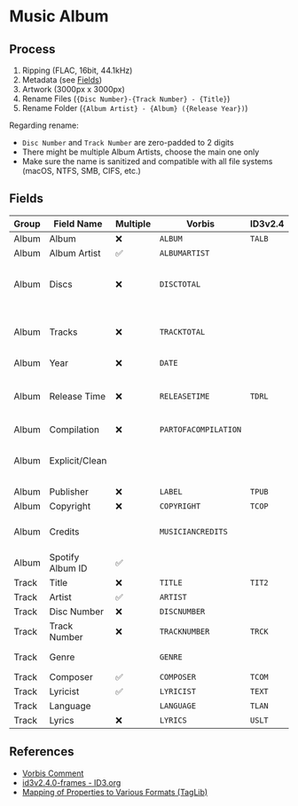 # Music Album

## Process

1. Ripping (FLAC, 16bit, 44.1kHz)
2. Metadata (see [Fields](#fields))
3. Artwork (3000px x 3000px)
4. Rename Files (`{Disc Number}-{Track Number} - {Title}`)
5. Rename Folder (`{Album Artist} - {Album} ({Release Year})`)

Regarding rename:

- `Disc Number` and `Track Number` are zero-padded to 2 digits
- There might be multiple Album Artists, choose the main one only
- Make sure the name is sanitized and compatible with all file systems (macOS, NTFS, SMB, CIFS, etc.)

## Fields

| Group | Field Name       | Multiple | Vorbis               | ID3v2.4 | Notes                                               |
| ----- | ---------------- | -------- | -------------------- | ------- | --------------------------------------------------- |
| Album | Album            | ❌       | `ALBUM`              | `TALB`  |                                                     |
| Album | Album Artist     | ✅       | `ALBUMARTIST`        |         |                                                     |
| Album | Discs            | ❌       | `DISCTOTAL`          |         | Total number of disc in the album                   |
| Album | Tracks           | ❌       | `TRACKTOTAL`         |         | Total number of track in the disc                   |
| Album | Year             | ❌       | `DATE`               |         | Release Year                                        |
| Album | Release Time     | ❌       | `RELEASETIME`        | `TDRL`  | Precision to date, e.g. `2023-08-10T00:00:00-04:00` |
| Album | Compilation      | ❌       | `PARTOFACOMPILATION` |         |                                                     |
| Album | Explicit/Clean   |          |                      |         | iTunes custom tag, not supported                    |
| Album | Publisher        | ❌       | `LABEL`              | `TPUB`  |                                                     |
| Album | Copyright        | ❌       | `COPYRIGHT`          | `TCOP`  |                                                     |
| Album | Credits          |          | `MUSICIANCREDITS`    |         | Mapping of instruments to artists                   |
| Album | Spotify Album ID | ✅       |                      |         | Custom field                                        |
| Track | Title            | ❌       | `TITLE`              | `TIT2`  |                                                     |
| Track | Artist           | ✅       | `ARTIST`             |         |                                                     |
| Track | Disc Number      | ❌       | `DISCNUMBER`         |         |                                                     |
| Track | Track Number     | ❌       | `TRACKNUMBER`        | `TRCK`  |                                                     |
| Track | Genre            |          | `GENRE`              |         | See the list of [genre](#genres)                    |
| Track | Composer         | ✅       | `COMPOSER`           | `TCOM`  |                                                     |
| Track | Lyricist         | ✅       | `LYRICIST`           | `TEXT`  |                                                     |
| Track | Language         |          | `LANGUAGE`           | `TLAN`  |                                                     |
| Track | Lyrics           | ❌       | `LYRICS`             | `USLT`  |                                                     |

## References

- [Vorbis Comment](https://xiph.org/vorbis/doc/v-comment.html)
- [id3v2.4.0-frames - ID3.org](https://web.archive.org/web/20220903174949/https://id3.org/id3v2.4.0-frames)
- [Mapping of Properties to Various Formats (TagLib)](https://taglib.org/api/p_propertymapping.html)
